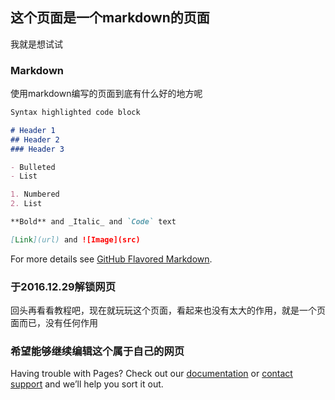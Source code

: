 ## 这个页面是一个markdown的页面

我就是想试试

### Markdown

使用markdown编写的页面到底有什么好的地方呢

```markdown
Syntax highlighted code block

# Header 1
## Header 2
### Header 3

- Bulleted
- List

1. Numbered
2. List

**Bold** and _Italic_ and `Code` text

[Link](url) and ![Image](src)
```

For more details see [GitHub Flavored Markdown](https://guides.github.com/features/mastering-markdown/).

### 于2016.12.29解锁网页

回头再看看教程吧，现在就玩玩这个页面，看起来也没有太大的作用，就是一个页面而已，没有任何作用

### 希望能够继续编辑这个属于自己的网页
Having trouble with Pages? Check out our [documentation](https://help.github.com/categories/github-pages-basics/) or [contact support](https://github.com/contact) and we’ll help you sort it out.
